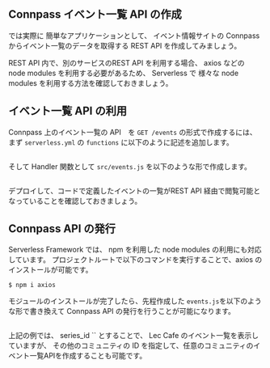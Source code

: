 ## Connpass イベント一覧 API の作成

では実際に 簡単なアプリケーションとして、
イベント情報サイトの Connpass からイベント一覧のデータを取得する REST API を作成してみましょう。

REST API 内で、別のサービスのREST API を利用する場合、 axios などの node modules を利用する必要があるため、
Serverless で 様々な node modules を利用する方法を確認しておきましょう。

## イベント一覧 API の利用

Connpass 上のイベント一覧の API　を `GET /events` の形式で作成するには、まず `serverless.yml` の `functions` に以下のように記述を追加します。

```

```

そして Handler 関数として `src/events.js` を以下のような形で作成します。

```

```

デプロイして、コードで定義したイベントの一覧がREST API 経由で閲覧可能となっていることを確認しておきましょう。

## Connpass API の発行

Serverless Framework では、 npm を利用した node modules の利用にも対応しています。
プロジェクトルートで以下のコマンドを実行することで、axios のインストールが可能です。

```
$ npm i axios
```

モジュールのインストールが完了したら、先程作成した `events.js`を以下のような形で書き換えて Connpass API の発行を行うことが可能になります。


```

```

上記の例では、 series_id `` とすることで、 Lec Cafe のイベント一覧を表示していますが、
その他のコミュニティの ID を指定して、任意のコミュニティのイベント一覧APIを作成することも可能です。